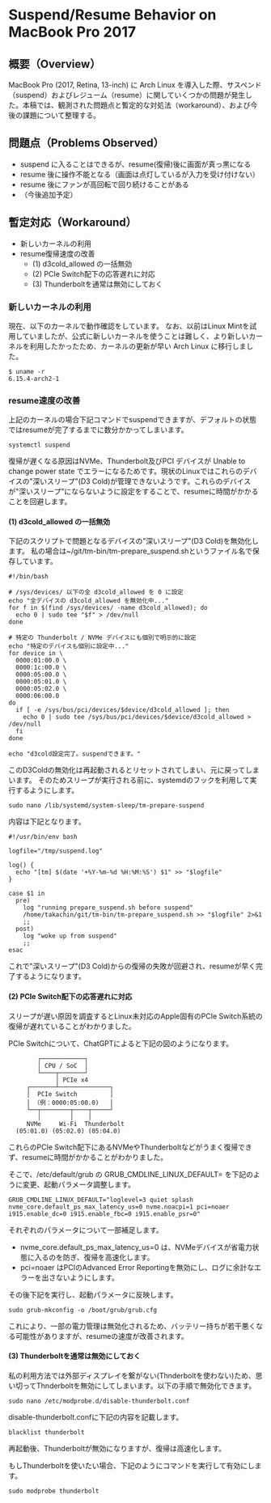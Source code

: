 # Suspend/Resume Behavior on MacBook Pro 2017

## 概要（Overview）

MacBook Pro (2017, Retina, 13-inch) に Arch Linux を導入した際、サスペンド（suspend）およびレジューム（resume）に関していくつかの問題が発生した。本稿では、観測された問題点と暫定的な対処法（workaround）、および今後の課題について整理する。

## 問題点（Problems Observed）

- suspend に入ることはできるが、resume(復帰)後に画面が真っ黒になる
- resume 後に操作不能となる（画面は点灯しているが入力を受け付けない）
- resume 後にファンが高回転で回り続けることがある
- （今後追加予定）

## 暫定対応（Workaround）

- 新しいカーネルの利用
- resume復帰速度の改善
    - (1) d3cold_allowed の一括無効
    - (2) PCIe Switch配下の応答遅れに対応
    - (3) Thunderboltを通常は無効にしておく

### 新しいカーネルの利用

現在、以下のカーネルで動作確認をしています。
なお、以前はLinux Mintを試用していましたが、公式に新しいカーネルを使うことは難しく、より新しいカーネルを利用したかったため、カーネルの更新が早い Arch Linux に移行しました。

```
$ uname -r
6.15.4-arch2-1
```

### resume速度の改善

上記のカーネルの場合下記コマンドでsuspendできますが、デフォルトの状態ではresumeが完了するまでに数分かかってしまいます。

```
systemctl suspend 
```

復帰が遅くなる原因はNVMe、Thunderbolt及びPCI デバイスが Unable to change power state でエラーになるためです。現状のLinuxではこれらのデバイスの"深いスリープ"(D3 Cold)が管理できないようです。これらのデバイスが"深いスリープ"にならないように設定をすることで、resumeに時間がかかることを回避します。

#### (1) d3cold_allowed の一括無効

下記のスクリプトで問題となるデバイスの"深いスリープ"(D3 Cold)を無効化します。
私の場合は~/git/tm-bin/tm-prepare_suspend.shというファイル名で保存しています。

```
#!/bin/bash

# /sys/devices/ 以下の全 d3cold_allowed を 0 に設定
echo "全デバイスの d3cold_allowed を無効化中..."
for f in $(find /sys/devices/ -name d3cold_allowed); do
  echo 0 | sudo tee "$f" > /dev/null
done

# 特定の Thunderbolt / NVMe デバイスにも個別で明示的に設定
echo "特定のデバイスも個別に設定中..."
for device in \
  0000:01:00.0 \
  0000:1c:00.0 \
  0000:05:00.0 \
  0000:05:01.0 \
  0000:05:02.0 \
  0000:06:00.0
do
  if [ -e /sys/bus/pci/devices/$device/d3cold_allowed ]; then
    echo 0 | sudo tee /sys/bus/pci/devices/$device/d3cold_allowed > /dev/null
  fi
done

echo "d3cold設定完了。suspendできます。"
```

このD3Coldの無効化は再起動されるとリセットされてしまい、元に戻ってしまいます。
そのためスリープが実行される前に、systemdのフックを利用して実行するようにします。

```
sudo nano /lib/systemd/system-sleep/tm-prepare-suspend
```

内容は下記となります。

```
#!/usr/bin/env bash

logfile="/tmp/suspend.log"

log() {
  echo "[tm] $(date '+%Y-%m-%d %H:%M:%S') $1" >> "$logfile"
}

case $1 in
  pre)
    log "running prepare_suspend.sh before suspend"
    /home/takachin/git/tm-bin/tm-prepare_suspend.sh >> "$logfile" 2>&1
    ;;
  post)
    log "woke up from suspend"
    ;;
esac
```

これで"深いスリープ"(D3 Cold)からの復帰の失敗が回避され、resumeが早く完了するようになります。

#### (2) PCIe Switch配下の応答遅れに対応

スリープが遅い原因を調査するとLinux未対応のApple固有のPCIe Switch系統の復帰が遅れていることがわかりました。

PCIe Switchについて、ChatGPTによると下記の図のようになります。
```
        ┌────────────┐
        │ CPU / SoC  │
        └────┬───────┘
             │ PCIe x4
     ┌───────┴──────────────┐
     │  PCIe Switch         │
     │ （例：0000:05:00.0)   │
     └──┬────────┬────┬─────┘
        │        │    │
     NVMe     Wi-Fi  Thunderbolt
  (05:01.0) (05:02.0) (05:04.0)
```
これらのPCIe Switch配下にあるNVMeやThunderboltなどがうまく復帰できず、resumeに時間がかかることがわかりました。

そこで、/etc/default/grub の GRUB_CMDLINE_LINUX_DEFAULT= を下記のように変更、起動パラメータ調整します。

```
GRUB_CMDLINE_LINUX_DEFAULT="loglevel=3 quiet splash nvme_core.default_ps_max_latency_us=0 nvme.noacpi=1 pci=noaer i915.enable_dc=0 i915.enable_fbc=0 i915.enable_psr=0"
```

それぞれのパラメータについて一部補足します。

- nvme_core.default_ps_max_latency_us=0 は、NVMeデバイスが省電力状態に入るのを防ぎ、復帰を高速化します。
- pci=noaer はPCIのAdvanced Error Reportingを無効にし、ログに余計なエラーを出さないようにします。

その後下記を実行し、起動パラメータに反映します。

```
sudo grub-mkconfig -o /boot/grub/grub.cfg
```

これにより、一部の電力管理は無効化されるため、バッテリー持ちが若干悪くなる可能性がありますが、resumeの速度が改善されます。

#### (3) Thunderboltを通常は無効にしておく

私の利用方法では外部ディスプレイを繋がない(Thnderboltを使わない)ため、思い切ってThnderboltを無効にしてしまいます。以下の手順で無効化できます。


```
sudo nano /etc/modprobe.d/disable-thunderbolt.conf
```

disable-thunderbolt.confに下記の内容を記載します。

```
blacklist thunderbolt
```

再起動後、Thunderboltが無効になりますが、復帰は高速化します。

もしThunderboltを使いたい場合、下記のようにコマンドを実行して有効にします。

```
sudo modprobe thunderbolt
```